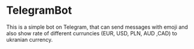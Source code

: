 # TelegramBot
This is a simple bot on Telegram, that can send messages with emoji and also show rate of different curruncies (EUR, USD, PLN, AUD ,CAD) to ukranian currency.
